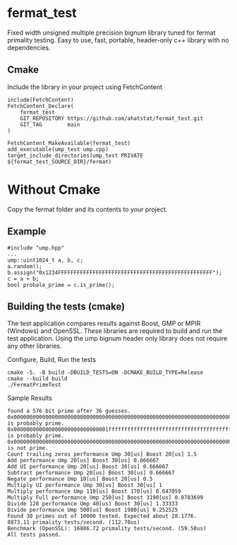 # fermat_test
Fixed width unsigned multiple precision bignum library tuned for fermat primality testing.  Easy to use, fast, portable, header-only c++ library with no dependencies.

## Cmake
Include the library in your project using FetchContent
```
include(FetchContent)
FetchContent_Declare(
    fermat_test
    GIT_REPOSITORY https://github.com/ahatstat/fermat_test.git
    GIT_TAG        main
)

FetchContent_MakeAvailable(fermat_test)
add_executable(ump_test ump.cpp)
target_include_directories(ump_test PRIVATE ${fermat_test_SOURCE_DIR}/fermat)
```
# Without Cmake
Copy the fermat folder and its contents to your project.  

## Example
```
#include "ump.hpp"
...
ump::uint1024_t a, b, c;
a.random();
b.assign("0x1234FFFFFFFFFFFFFFFFFFFFFFFFFFFFFFFFFFFFFFFFFFFFFFFFF");
c = a + b;
bool probale_prime = c.is_prime();
```
## Building the tests (cmake)
The test application compares results against Boost, GMP or MPIR (Windows) and OpenSSL.  These libraries are required to build and run the test application.  Using the ump bignum header only library does not require any other libraries.  

Configure, Build, Run the tests
```
cmake -S. -B build -DBUILD_TESTS=ON -DCMAKE_BUILD_TYPE=Release
cmake --build build
./FermatPrimeTest
```

Sample Results
```
found a 576 bit prime after 36 guesses.
0x0000000000000000000000000000000000000000000000000000000000000000000000000000000000000000000000000000000000000000000000000000000000000000000000000000000000000007 is probably prime.
0x000000000000000000000000000001ffffffffffffffffffffffffffffffffffffffffffffffffffffffffffffffffffffffffffffffffffffffffffffffffffffffffffffffffffffffffffffffffff is probably prime.
0x000000000000000000000000000000000000000000000000000000000000000000000000000000000000000000000000000000000000000000000000000000000000000000000000000000000000047b is not prime.
Count trailing zeros performance Ump 30[us] Boost 20[us] 1.5
Add performance Ump 20[us] Boost 30[us] 0.666667
Add UI performance Ump 20[us] Boost 30[us] 0.666667
Subtract performance Ump 20[us] Boost 30[us] 0.666667
Negate performance Ump 10[us] Boost 20[us] 0.5
Multiply UI performance Ump 30[us] Boost 30[us] 1
Multiply performance Ump 110[us] Boost 170[us] 0.647059
Multiply Full performance Ump 250[us] Boost 3190[us] 0.0783699
Divide 128 performance Ump 40[us] Boost 30[us] 1.33333
Divide performance Ump 500[us] Boost 1980[us] 0.252525
Found 30 primes out of 10000 tested. Expected about 28.1776.
8873.11 primality tests/second. (112.70us)
Benchmark (OpenSSL): 16806.72 primality tests/second. (59.50us)
All tests passed.
```




